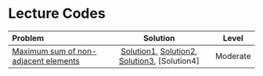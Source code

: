 # Lecture Codes

|  **Problem**  |  **Solution**  |  **Level**  |
|:--------------|:--------------:|:-----------:|
|  [Maximum sum of non-adjacent elements](https://www.naukri.com/code360/problems/maximum-sum-of-non-adjacent-elements_843261)  |  [Solution1](), [Solution2](), [Solution3](), [Solution4]  |  Moderate  |